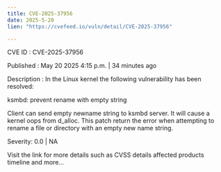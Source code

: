 ```yaml
---
title: CVE-2025-37956
date: 2025-5-20
lien: "https://cvefeed.io/vuln/detail/CVE-2025-37956"

---
```


CVE ID : CVE-2025-37956

Published :  May 20
2025
4:15 p.m. | 34 minutes ago

Description : In the Linux kernel
the following vulnerability has been resolved:

ksmbd: prevent rename with empty string

Client can send empty newname string to ksmbd server.
It will cause a kernel oops from d_alloc.
This patch return the error when attempting to rename
a file or directory with an empty new name string.

Severity: 0.0 | NA

Visit the link for more details
such as CVSS details
affected products
timeline
and more...
